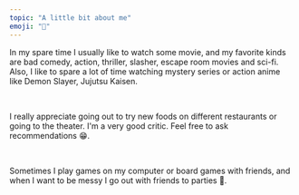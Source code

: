 ```yaml
---
topic: "A little bit about me"
emoji: "🧩"
---
```


In my spare time I usually like to watch some movie, and my favorite kinds are bad comedy, action, thriller, slasher, escape room movies and sci-fi. Also, I like to spare a lot of time watching mystery series or action anime like Demon Slayer, Jujutsu Kaisen.

<br/>

I really appreciate going out to try new foods on different restaurants or going to the theater. I'm a very good critic. Feel free to ask recommendations 😁.

<br/>

Sometimes I play games on my computer or board games with friends, and when I want to be messy I go out with friends to parties 🕺.
